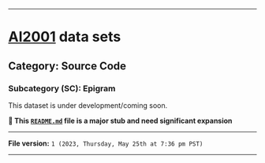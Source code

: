 
***

# [AI2001](https://github.com/seanpm2001/AI2001/) data sets

## Category: Source Code

### Subcategory (SC): Epigram

This dataset is under development/coming soon.

**🌱️ This [`README.md`](/README.md) file is a major stub and need significant expansion**

***

**File version:** `1 (2023, Thursday, May 25th at 7:36 pm PST)`

***
